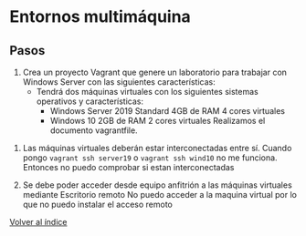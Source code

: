 # Entornos multimáquina
## Pasos
1. Crea un proyecto Vagrant que genere un laboratorio para trabajar con Windows Server con las siguientes características:
    - Tendrá dos máquinas virtuales con los siguientes sistemas operativos y características:
        - Windows Server 2019 Standard
            4GB de RAM
            4 cores virtuales
        - Windows 10
            2GB de RAM
            2 cores virtuales
Realizamos el documento vagrantfile.
<!--
 Vagrant.configure("2") do |config|
  config.vm.define "wnd10" do |m1|
    m1.vm.box = "gusztavvargadr/windows-10"
    m1.vm.network "private_network", ip: "172.19.0.4", netmask: "255.255.0.0"
    m1.vm.provider "virtualbox" do |vb|
      - vb.name =" wind10"
      - vb.memory = 2048
      - vb.cpus= 2
    end
  end   
  config.vm.define "wind-server19" do |m2|
    m2.vm.box = "gusztavvargadr/windows-server-2019-standard"
    m2.vm.network "private_network", ip: "172.19.0.5", netmask: "255.255.0.0"
    m2.vm.provider "virtualbox" do |vb|
      - vb.name =" server19"
      - vb.memory = 4096
      - vb.cpus= 4
    end
  end
end
-->

1. Las máquinas virtuales deberán estar interconectadas entre sí.
   Cuando pongo `vagrant ssh server19` o `vagrant ssh wind10` no me funciona.
   Entonces no puedo comprobar si estan interconectadas

2. Se debe poder acceder desde equipo anfitrión a las máquinas virtuales mediante Escritorio remoto
  No puedo acceder a la maquina virtual por lo que no puedo instalar el acceso remoto


[Volver al índice](aso_cag/practicas/index1.md)